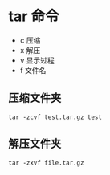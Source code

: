 # tar 命令

- c 压缩
- x 解压
- v 显示过程
- f 文件名

## 压缩文件夹

```shell
tar -zcvf test.tar.gz test
```

## 解压文件夹

```shell
tar -zxvf file.tar.gz
```
